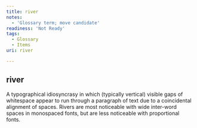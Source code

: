 ```yaml
---
title: river
notes:
  - 'Glossary term; move candidate'
readiness: 'Not Ready'
tags:
  - Glossary
  - Items
uri: river

---
```

## river

A typographical idiosyncrasy in which (typically vertical) visible gaps of whitespace appear to run through a paragraph of text due to a coincidental alignment of spaces. Rivers are most noticeable with wide inter-word spaces in monospaced fonts, but are less noticeable with proportional fonts.

